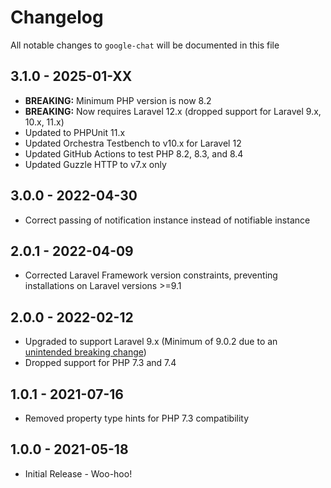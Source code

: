 # Changelog

All notable changes to `google-chat` will be documented in this file

## 3.1.0 - 2025-01-XX

-   **BREAKING:** Minimum PHP version is now 8.2
-   **BREAKING:** Now requires Laravel 12.x (dropped support for Laravel 9.x, 10.x, 11.x)
-   Updated to PHPUnit 11.x
-   Updated Orchestra Testbench to v10.x for Laravel 12
-   Updated GitHub Actions to test PHP 8.2, 8.3, and 8.4
-   Updated Guzzle HTTP to v7.x only

## 3.0.0 - 2022-04-30

-   Correct passing of notification instance instead of notifiable instance

## 2.0.1 - 2022-04-09

-   Corrected Laravel Framework version constraints, preventing installations on Laravel versions >=9.1

## 2.0.0 - 2022-02-12

-   Upgraded to support Laravel 9.x (Minimum of 9.0.2 due to an [unintended breaking change](https://github.com/laravel/framework/pull/40880))
-   Dropped support for PHP 7.3 and 7.4

## 1.0.1 - 2021-07-16

-   Removed property type hints for PHP 7.3 compatibility

## 1.0.0 - 2021-05-18

-   Initial Release - Woo-hoo!

